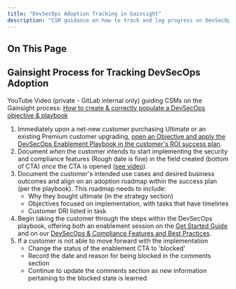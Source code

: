 ```yaml
---
title: "DevSecOps Adoption Tracking in Gainsight"
description: "CSM guidance on how to track and log progress on DevSecOps usecase adoption"
---
```


## On This Page

## Gainsight Process for Tracking DevSecOps Adoption

YouTube Video (private - GitLab internal only) guiding CSMs on the Gainsight process: [How to create & correctly populate a DevSecOps objective & playbook](https://youtu.be/lL1HQTUTdiQ)

1. Immediately upon a net-new customer purchasing Ultimate or an existing Premium customer upgrading, [open an Objective and apply the DevSecOps Enablement Playbook in the customer's ROI success plan](/handbook/customer-success/csm/workshops/).
1. Document *when* the customer intends to start implementing the security and compliance features (Rough date is fine) in the field created (bottom of CTA) *once* the CTA is opened ([see video](https://youtu.be/lL1HQTUTdiQ?t=62)).
1. Document the customer's intended use cases and desired business outcomes and align on an adoption roadmap within the success plan (per the playbook). This roadmap needs to include:
   - Why they bought ultimate (in the strategy section)
   - Objectives focused on implementation, with tasks that have timelines
   - Customer DRI listed in task
1. Begin taking the customer through the steps within the DevSecOps playbook, offering both an enablement session on the [Get Started Guide](https://docs.gitlab.com/ee/user/application_security/get-started-security.html) and on our [DevSecOps & Compliance Features and Best Practices](/handbook/customer-success/workshops/secure/).
1. If a customer is not able to move forward with the implementation
   - Change the status of the enablement CTA to 'blocked'
   - Record the date and reason for being blocked in the comments section
   - Continue to update the comments section as new information pertaining to the blocked state is learned
